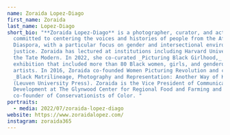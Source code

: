 ```yaml
---
name: Zoraida Lopez-Diago
first_name: Zoraida
last_name: Lopez-Diago
short_bio: "**Zoraida Lopez-Diago** is a photographer, curator, and activist
  committed to centering the voices and histories of people from the African
  Diaspora, with a particular focus on gender and intersectional environmental
  justice. Zoraida has lectured at institutions including Harvard University and
  the Tate Modern. In 2022, she co-curated _Picturing Black Girlhood,_ an
  exhibition that included more than 80 Black women, girls, and genderqueer
  artists. In 2016, Zoraida co-founded Women Picturing Revolution and co-edited
  _Black Matrilineage, Photography and Representation: Another Way of Knowing_
  (Leuven University Press). Zoraida is the Vice President of Communications and
  Development at The Glynwood Center for Regional Food and Farming and
  co-founder of Conservationists of Color. "
portraits:
  - media: 2022/07/zoraida-lopez-diago
website: https://www.zoraidalopez.com/
instagram: zoraida365
---
```

